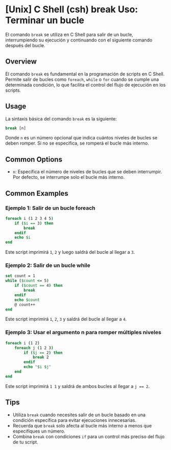# [Unix] C Shell (csh) break Uso: Terminar un bucle

El comando `break` se utiliza en C Shell para salir de un bucle, interrumpiendo su ejecución y continuando con el siguiente comando después del bucle.

## Overview
El comando `break` es fundamental en la programación de scripts en C Shell. Permite salir de bucles como `foreach`, `while` o `for` cuando se cumple una determinada condición, lo que facilita el control del flujo de ejecución en los scripts.

## Usage
La sintaxis básica del comando `break` es la siguiente:

```csh
break [n]
```

Donde `n` es un número opcional que indica cuántos niveles de bucles se deben romper. Si no se especifica, se romperá el bucle más interno.

## Common Options
- `n`: Especifica el número de niveles de bucles que se deben interrumpir. Por defecto, se interrumpe solo el bucle más interno.

## Common Examples

### Ejemplo 1: Salir de un bucle foreach
```csh
foreach i (1 2 3 4 5)
    if ($i == 3) then
        break
    endif
    echo $i
end
```
Este script imprimirá `1`, `2` y luego saldrá del bucle al llegar a `3`.

### Ejemplo 2: Salir de un bucle while
```csh
set count = 1
while ($count <= 5)
    if ($count == 4) then
        break
    endif
    echo $count
    @ count++
end
```
Este script imprimirá `1`, `2`, `3` y saldrá del bucle al llegar a `4`.

### Ejemplo 3: Usar el argumento n para romper múltiples niveles
```csh
foreach i (1 2)
    foreach j (1 2 3)
        if ($j == 2) then
            break 2
        endif
        echo "$i $j"
    end
end
```
Este script imprimirá `1 1` y saldrá de ambos bucles al llegar a `j == 2`.

## Tips
- Utiliza `break` cuando necesites salir de un bucle basado en una condición específica para evitar ejecuciones innecesarias.
- Recuerda que `break` solo afecta al bucle más interno a menos que especifiques un número.
- Combina `break` con condiciones `if` para un control más preciso del flujo de tu script.